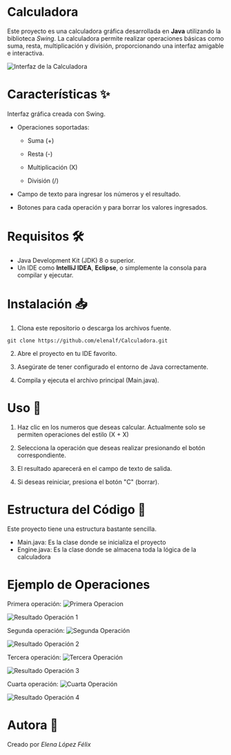 # Calculadora
Este proyecto es una calculadora gráfica desarrollada en **Java** utilizando la biblioteca *Swing*. La calculadora permite realizar operaciones básicas como suma, resta, multiplicación y división, proporcionando una interfaz amigable e interactiva.

![Interfaz de la Calculadora](media/calculator.png)

# Características ✨
Interfaz gráfica creada con Swing.

- Operaciones soportadas:

    - Suma (+)

    - Resta (-)

    - Multiplicación (X)

    - División (/)

- Campo de texto para ingresar los números y el resultado.

- Botones para cada operación y para borrar los valores ingresados.

# Requisitos 🛠️
- Java Development Kit (JDK) 8 o superior.
- Un IDE como **IntelliJ IDEA**, **Eclipse**, o simplemente la consola para compilar y ejecutar.

# Instalación 📥
1. Clona este repositorio o descarga los archivos fuente.
```plaintext
git clone https://github.com/elenalf/Calculadora.git
```
2. Abre el proyecto en tu IDE favorito.

3. Asegúrate de tener configurado el entorno de Java correctamente.

4. Compila y ejecuta el archivo principal (Main.java).

# Uso 🚀
1. Haz clic en los numeros que deseas calcular. Actualmente solo se permiten operaciones del estilo (X + X)

2. Selecciona la operación que deseas realizar presionando el botón correspondiente.

3. El resultado aparecerá en el campo de texto de salida.

4. Si deseas reiniciar, presiona el botón "C" (borrar).

# Estructura del Código 📂
Este proyecto tiene una estructura bastante sencilla.
- Main.java: Es la clase donde se inicializa el proyecto
- Engine.java: Es la clase donde se almacena toda la lógica de la calculadora

# Ejemplo de Operaciones
Primera operación: 
![Primera Operacion](media/operacion_1.png)

![Resultado Operación 1](media/resultado_1.png)

Segunda operación:
![Segunda Operación](media/operacion_2.png)

![Resultado Operación 2](media/resultado_2.png)

Tercera operación:
![Tercera Operación](media/operacion_3.png)

![Resultado Operación 3](media/resultado_3.png)

Cuarta operación:
![Cuarta Operación](media/operacion_4.png)

![Resultado Operación 4](media/resultado_4.png)

# Autora 👤
Creado por *Elena López Félix*

